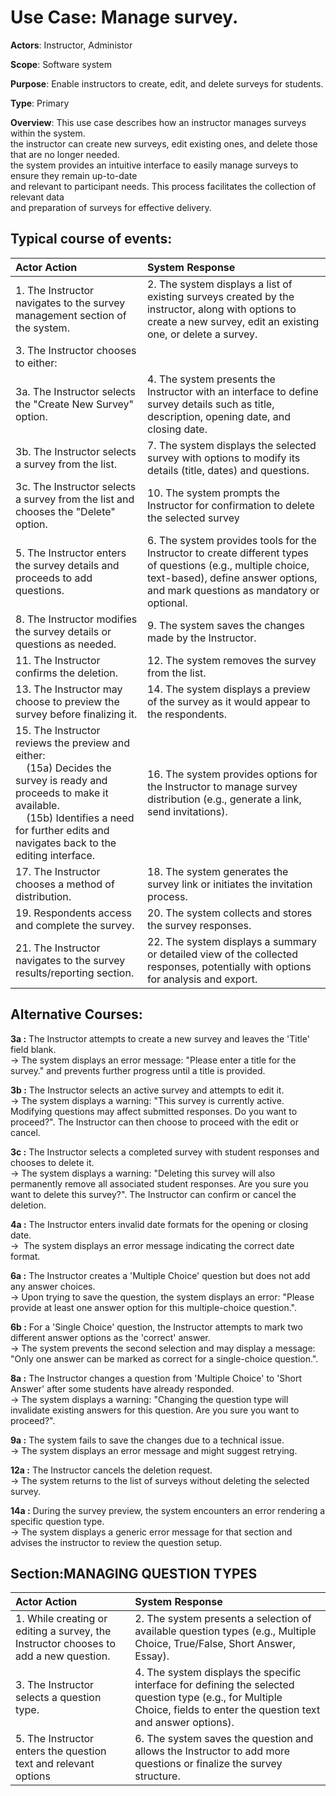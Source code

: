 Use Case: Manage survey.
=================================
**Actors**: Instructor, Administor

**Scope**: Software system

**Purpose**: Enable instructors to create, edit, and delete surveys for students.

**Type**: Primary 

**Overview**: This use case describes how an instructor manages surveys within the system.  
the instructor can create new surveys, edit existing ones, and delete those that are no longer needed.  
the system provides an intuitive interface to easily manage surveys to ensure they remain up-to-date  
and relevant to participant needs. This process facilitates the collection of relevant data  
and preparation of surveys for effective delivery.


Typical course of events:
----------------------

| Actor Action | System Response |
|:--------------|:----------------|
| 1. The Instructor navigates to the survey management section of the system. | 2. The system displays a list of existing surveys created by the instructor, along with options to create a new survey, edit an existing one, or delete a survey. |
| 3. The Instructor chooses to either:
3a. The Instructor selects the "Create New Survey" option. | 4. The system presents the Instructor with an interface to define survey details such as title, description, opening date, and closing date. |
| 3b. The Instructor selects a survey from the list. |  7. The system displays the selected survey with options to modify its details (title, dates) and questions. |
| 3c. The Instructor selects a survey from the list and chooses the "Delete" option. | 10. The system prompts the Instructor for confirmation to delete the selected survey |
| 5. The Instructor enters the survey details and proceeds to add questions. | 6. The system provides tools for the Instructor to create different types of questions (e.g., multiple choice, text-based), define answer options, and mark questions as mandatory or optional. |
| 8. The Instructor modifies the survey details or questions as needed. | 9. The system saves the changes made by the Instructor. |
| 11. The Instructor confirms the deletion. | 12. The system removes the survey from the list. |
| 13. The Instructor may choose to preview the survey before finalizing it. | 14. The system displays a preview of the survey as it would appear to the respondents. |
| 15. The Instructor reviews the preview and either:<br>    (15a) Decides the survey is ready and proceeds to make it available.<br>    (15b) Identifies a need for further edits and navigates back to the editing interface. | 16. The system provides options for the Instructor to manage survey distribution (e.g., generate a link, send invitations). |
| 17. The Instructor chooses a method of distribution. | 18. The system generates the survey link or initiates the invitation process. |
| 19. Respondents access and complete the survey. | 20. The system collects and stores the survey responses. |
| 21. The Instructor navigates to the survey results/reporting section. | 22. The system displays a summary or detailed view of the collected responses, potentially with options for analysis and export. |



Alternative Courses:
-----------
**3a :** The Instructor attempts to create a new survey and leaves the 'Title' field blank. <br> $\rightarrow$ The system displays an error message: "Please enter a title for the survey." and prevents further progress until a title is provided.

**3b :** The Instructor selects an active survey and attempts to edit it. <br> $\rightarrow$ The system displays a warning: "This survey is currently active. Modifying questions may affect submitted responses. Do you want to proceed?". The Instructor can then choose to proceed with the edit or cancel.

**3c :** The Instructor selects a completed survey with student responses and chooses to delete it. <br> $\rightarrow$ The system displays a warning: "Deleting this survey will also permanently remove all associated student responses. Are you sure you want to delete this survey?". The Instructor can confirm or cancel the deletion.

**4a :** The Instructor enters invalid date formats for the opening or closing date.<br> $\rightarrow$  The system displays an error message indicating the correct date format. 

**6a :** The Instructor creates a 'Multiple Choice' question but does not add any answer choices. <br> $\rightarrow$ Upon trying to save the question, the system displays an error: "Please provide at least one answer option for this multiple-choice question.".

**6b :** For a 'Single Choice' question, the Instructor attempts to mark two different answer options as the 'correct' answer. <br> $\rightarrow$ The system prevents the second selection and may display a message: "Only one answer can be marked as correct for a single-choice question.".

**8a :** The Instructor changes a question from 'Multiple Choice' to 'Short Answer' after some students have already responded. <br> $\rightarrow$ The system displays a warning: "Changing the question type will invalidate existing answers for this question. Are you sure you want to proceed?". 

**9a :** The system fails to save the changes due to a technical issue.<br> $\rightarrow$ The system displays an error message and might suggest retrying.

**12a :** The Instructor cancels the deletion request. <br> $\rightarrow$ The system returns to the list of surveys without deleting the selected survey.

**14a :** During the survey preview, the system encounters an error rendering a specific question type. <br> $\rightarrow$ The system displays a generic error message for that section and advises the instructor to review the question setup.
   

Section:MANAGING QUESTION TYPES
-----------
| Actor Action | System Response |
|:--------------|:----------------|
| 1. While creating or editing a survey, the Instructor chooses to add a new question. | 2. The system presents a selection of available question types (e.g., Multiple Choice, True/False, Short Answer, Essay). |
| 3. The Instructor selects a question type. | 4. The system displays the specific interface for defining the selected question type (e.g., for Multiple Choice, fields to enter the question text and answer options). |   
| 5. The Instructor enters the question text and relevant options | 6. The system saves the question and allows the Instructor to add more questions or finalize the survey structure. |  